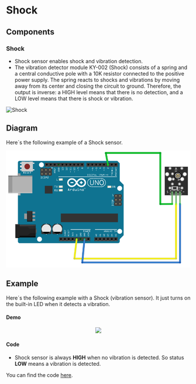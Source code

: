 # Shock

## Components 
### Shock

* Shock sensor enables shock and vibration detection.
* The vibration detector module KY-002 (Shock) consists of a spring and a central conductive pole with a 10K resistor connected to the positive power supply. The spring reacts to shocks and vibrations by moving away from its center and closing the circuit to ground. Therefore, the output is inverse: a HIGH level means that there is no detection, and a LOW level means that there is shock or vibration.

<img title="Shock" src="https://4.bp.blogspot.com/-CggS8k2Or4w/V8pF4nw3OwI/AAAAAAAAAuI/Bt-i-UvrzqgVks9p1Dbo8NcQ2irYoWu3wCLcB/s1600/KY-002_Vibration%2BSwitch%2BModule%2BKeyes%2BBlack%2Bacostado%2Bfrontal.jpg" width=200/>

## Diagram

Here´s the following example of a Shock sensor.

![Shock diagram](./img/Shock_diagram.png)

## Example

Here´s the following example with a Shock (vibration sensor). It just turns on the built-in LED when it detects a vibration.

#### Demo
<p align="center"><img src="./img/Shock_demo.gif"/></p>

#### Code
* Shock sensor is always **HIGH** when no vibration is detected. So status **LOW** means a vibration is detected.

You can find the code [here](./Shock.ino).

